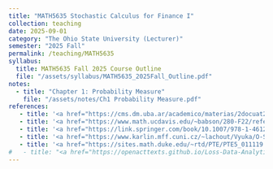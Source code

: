 ```yaml
---
title: "MATH5635 Stochastic Calculus for Finance I"
collection: teaching
date: 2025-09-01
category: "The Ohio State University (Lecturer)"
semester: "2025 Fall"
permalink: /teaching/MATH5635
syllabus: 
  title: MATH5635 Fall 2025 Course Outline
  file: "/assets/syllabus/MATH5635_2025Fall_Outline.pdf"
notes:
  - title: "Chapter 1: Probability Measure"
    file: "/assets/notes/Ch1 Probability Measure.pdf"
references:
   - title: '<a href="https://cms.dm.uba.ar/academico/materias/2docuat2016/analisis_cuantitativo_en_finanzas/Steve_ShreveStochastic_Calculus_for_Finance_II.pdf" target="_blank"><i>Stochastic Calculus for Finance II: Continuous-Time Models</i>, by Steven Shreve</a>'
   - title: '<a href="https://www.math.ucdavis.edu/~babson/280-F22/references/Stoch.pdf" target="_blank"><i>Stochastic Differential Equations: An Introduction with Applications</i>, by Bernt Øksendal.'
   - title: '<a href="https://link.springer.com/book/10.1007/978-1-4612-0949-2" target="_blank"><i>Brownian Motion and Stochastic Calculus</i>, by Ioannis Karatzas and Steven Shreve.'
   - title: '<a href="https://www.karlin.mff.cuni.cz/~lachout/Vyuka/O-Sem/JacodProtter2004.pdf" target="_blank"><i>Probability Essentials</i>, by Jean Jacod and Philip Protter.'
   - title: '<a href="https://sites.math.duke.edu/~rtd/PTE/PTE5_011119.pdf" target="_blank"><i>Probability: Theory and Examples</i>, by Rick Durrett.'
#   - title: "<a href="https://openacttexts.github.io/Loss-Data-Analytics/"><i>Loss Data Analytics.</i></a> An open text authored by the Actuarial Community"
---
```

